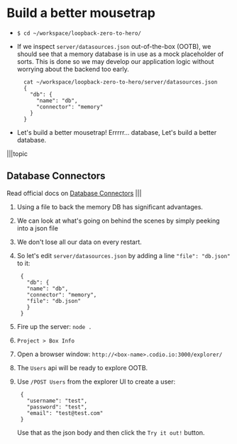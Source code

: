 # Build a better mousetrap

* `$ cd ~/workspace/loopback-zero-to-hero/`
* If we inspect `server/datasources.json` out-of-the-box \(OOTB\), we should see that a memory database is in use as a mock placeholder of sorts. This is done so we may develop our application logic without worrying about the backend too early.

  ```text
    cat ~/workspace/loopback-zero-to-hero/server/datasources.json
    {
      "db": {
        "name": "db",
        "connector": "memory"
      }
    }
  ```

* Let's build a better mousetrap! Errrrr... database, Let's build a better database.

\|\|\|topic

## Database Connectors

Read official docs on [Database Connectors](http://docs.strongloop.com/display/public/LB/Database+connectors) \|\|\|

1. Using a file to back the memory DB has significant advantages.
2. We can look at what's going on behind the scenes by simply peeking into a json file
3. We don't lose all our data on every restart.
4. So let's edit `server/datasources.json` by adding a line `"file": "db.json"` to it:

   ```text
    {
      "db": {
      "name": "db",
      "connector": "memory",
      "file": "db.json"
      }
    }
   ```

5. Fire up the server: `node .`
6. `Project > Box Info`
7. Open a browser window: `http://<box-name>.codio.io:3000/explorer/`
8. The `Users` api will be ready to explore OOTB.
9. Use `/POST Users` from the explorer UI to create a user:

   ```text
    {
      "username": "test",
      "password": "test",
      "email": "test@test.com"
    }
   ```

    Use that as the json body and then click the `Try it out!` button.

